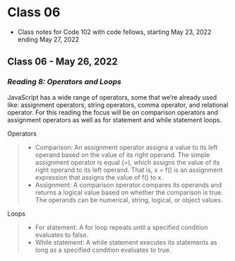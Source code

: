# Class 06

* Class notes for Code 102 with code fellows, starting May 23, 2022 ending May 27, 2022

## Class 06 - May 26, 2022

### *Reading 8: Operators and Loops*

JavaScript has a wide range of operators, some that we’re already used like: assignment operators, string operators, comma operator, and relational operator. For this reading the focus will be on comparison operators and assignment operators as well as for statement and while statement loops.

Operators

> - Comparison: An assignment operator assigns a value to its left operand based on the value of its right operand. The simple assignment operator is equal (=), which assigns the value of its right operand to its left operand. That is, x = f() is an assignment expression that assigns the value of f() to x.
> - Assignment:  A comparison operator compares its operands and returns a logical value based on whether the comparison is true. The operands can be numerical, string, logical, or object values.

Loops

> - For statement: A for loop repeats until a specified condition evaluates to false.
> - While statement: A while statement executes its statements as long as a specified condition evaluates to true.
